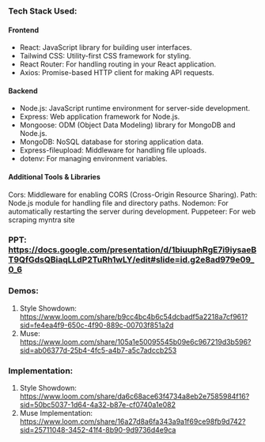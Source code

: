 ### Tech Stack Used:
#### Frontend
- React: JavaScript library for building user interfaces.
- Tailwind CSS: Utility-first CSS framework for styling.
- React Router: For handling routing in your React application.
- Axios: Promise-based HTTP client for making API requests.

#### Backend
- Node.js: JavaScript runtime environment for server-side development.
- Express: Web application framework for Node.js.
- Mongoose: ODM (Object Data Modeling) library for MongoDB and Node.js.
- MongoDB: NoSQL database for storing application data.
- Express-fileupload: Middleware for handling file uploads.
- dotenv: For managing environment variables.

#### Additional Tools & Libraries
Cors: Middleware for enabling CORS (Cross-Origin Resource Sharing).
Path: Node.js module for handling file and directory paths.
Nodemon: For automatically restarting the server during development.
Puppeteer: For web scraping myntra site

### PPT: https://docs.google.com/presentation/d/1biuuphRgE7i9iysaeBT9QfGdsQBiaqLLdP2TuRh1wLY/edit#slide=id.g2e8ad979e09_0_6

### Demos:
1. Style Showdown: https://www.loom.com/share/b9cc4bc4b6c54dcbadf5a2218a7cf961?sid=fe4ea4f9-650c-4f90-889c-00703f851a2d
2. Muse: https://www.loom.com/share/105a1e50095545b09e6c967219d3b596?sid=ab06377d-25b4-4fc5-a4b7-a5c7adccb253

### Implementation:
1. Style Showdown: https://www.loom.com/share/da6c68ace63f4734a8eb2e7585984f16?sid=50bc5037-1d64-4a32-b87e-cf0740a1e082
2. Muse Implementation: https://www.loom.com/share/16a27d8a6fa343a9a1f69ce98fb9d742?sid=25711048-3452-41f4-8b90-9d9736d4e9ca
